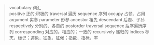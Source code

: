 > vocabulary 词汇  
> positive 正的;积极的
> traversal 遍历
> sequence 序列
> occupy 占领、占用
> argument 实参
> parameter 形参
> ancestor 祖先
> descendant 后裔、子孙
> respectively 分别的、各自的
> postorder traversal sequence 后序遍历序列
> corresponding 对应的，相应的；一致的
> recursively 递归的
> indices 标志，标记；迹象，征象，征候；指数，指标，率